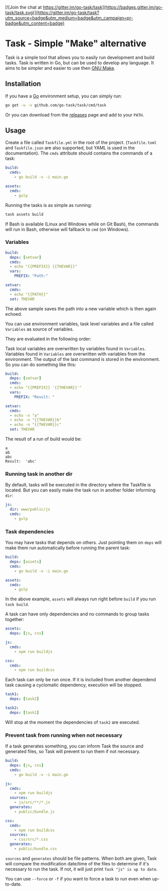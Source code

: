 [![Join the chat at https://gitter.im/go-task/task](https://badges.gitter.im/go-task/task.svg)](https://gitter.im/go-task/task?utm_source=badge&utm_medium=badge&utm_campaign=pr-badge&utm_content=badge)

# Task - Simple "Make" alternative

Task is a simple tool that allows you to easily run development and build
tasks. Task is written in Go, but can be used to develop any language.
It aims to be simpler and easier to use then [GNU Make][make].

## Installation

If you have a [Go][golang] environment setup, you can simply run:

```bash
go get -u -v github.com/go-task/task/cmd/task
```

Or you can download from the [releases][releases] page and add to your `PATH`.

## Usage

Create a file called `Taskfile.yml` in the root of the project.
(`Taskfile.toml` and `Taskfile.json` are also supported, but YAML is used in
the documentation). The `cmds` attribute should contains the commands of a
task:

```yml
build:
  cmds:
    - go build -v -i main.go

assets:
  cmds:
    - gulp
```

Running the tasks is as simple as running:

```bash
task assets build
```

If Bash is available (Linux and Windows while on Git Bash), the commands will
run in Bash, otherwise will fallback to `cmd` (on Windows).

### Variables

```yml
build:
  deps: [setvar]
  cmds:
  - echo "{{PREFIX}} {{THEVAR}}"
  vars:
    PREFIX: "Path:"

setvar:
  cmds:
  - echo "{{PATH}}"
  set: THEVAR
```

The above sample saves the path into a new variable which is then again echoed.

You can use environment variables, task level variables and a file called `Variables` as source of variables.

They are evaluated in the following order:

Task local variables are overwritten by variables found in `Variables`. Variables found in `Variables` are overwritten with variables from the environment. The output of the last command is stored in the environment. So you can do something like this:

```yml
build:
  deps: [setvar]
  cmds:
  - echo "{{PREFIX}} '{{THEVAR}}'"
  vars:
    PREFIX: "Result: "

setvar:
  cmds:
  - echo -n "a"
  - echo -n "{{THEVAR}}b"
  - echo -n "{{THEVAR}}c"
  set: THEVAR
```

The result of a run of build would be:

```
a
ab
abc
Result:  'abc'
```

### Running task in another dir

By default, tasks will be executed in the directory where the Taskfile is
located. But you can easily make the task run in another folder informing
`dir`:

```yml
js:
  dir: www/public/js
  cmds:
    - gulp
```

### Task dependencies

You may have tasks that depends on others. Just pointing them on `deps` will
make them run automatically before running the parent task:

```yml
build:
  deps: [assets]
  cmds:
    - go build -v -i main.go

assets:
  cmds:
    - gulp
```

In the above example, `assets` will always run right before `build` if you run
`task build`.

A task can have only dependencies and no commands to group tasks together:

```yml
assets:
  deps: [js, css]

js:
  cmds:
    - npm run buildjs

css:
  cmds:
    - npm run buildcss
```

Each task can only be run once. If it is included from another dependend task causing
a cyclomatic dependency, execution will be stopped.

```yml
task1:
  deps: [task2]

task2:
  deps: [task1]
```

Will stop at the moment the dependencies of `task2` are executed.

### Prevent task from running when not necessary

If a task generates something, you can inform Task the source and generated
files, so Task will prevent to run them if not necessary.

```yml
build:
  deps: [js, css]
  cmds:
    - go build -v -i main.go

js:
  cmds:
    - npm run buildjs
  sources:
    - js/src/**/*.js
  generates:
    - public/bundle.js

css:
  cmds:
    - npm run buildcss
  sources:
    - css/src/*.css
  generates:
    - public/bundle.css
```

`sources` and `generates` should be file patterns. When both are given, Task
will compare the modification date/time of the files to determine if it's
necessary to run the task. If not, it will just print
`Task "js" is up to date`.

You can use `--force` or `-f` if you want to force a task to run even when
up-to-date.

[make]: https://www.gnu.org/software/make/
[releases]: https://github.com/go-task/task/releases
[golang]: https://golang.org/
